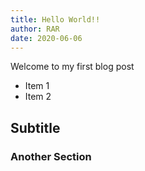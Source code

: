 ```yaml
---
title: Hello World!!
author: RAR
date: 2020-06-06
---
```


Welcome to my first blog post

- Item 1
- Item 2

## Subtitle

### Another Section
